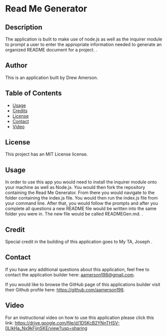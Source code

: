 # Read Me Generator

## Description

The application is built to make use of node.js as well as the inquirer module to prompt a user to enter the appropriate information needed to generate an organized README document for a project. .

## Author

This is an application built by Drew Amerson.

## Table of Contents

- [Usage](#usage)
- [Credits](#credits)
- [License](#license)
- [Contact](#contact)
- [Video](#video)

## License

This project has an MIT License license.

## Usage

In order to use this app you would need to install the inquirer module onto your machine as well as Node.js. You would then fork the repository containing the Read Me Generator. From there you would navigate to the folder containing the index.js file. You would then run the index.js file from your command line. After that, you would follow the prompts and after you complete all questions a new README file would be written into the same folder you were in. The new file would be called READMEGen.md. .

## Credit

Special credit in the building of this application goes to My TA, Joseph .

## Contact

If you have any additional questions about this application, feel free to contact the application builder here: aamerson198@gmail.com.

If you would like to browse the GitHub page of this applications builder visit their Github profile here: https://github.com/aamerson198.

## Video

For an instructional video on how to use this application please click this link:
https://drive.google.com/file/d/1D5KcB2YNnTHSV-0LlkHa_Nx9kFijnSKE/view?usp=sharing
